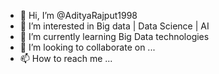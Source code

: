 - 👋 Hi, I’m @AdityaRajput1998
- 👀 I’m interested in Big data | Data Science | AI
- 🌱 I’m currently learning Big Data technologies
- 💞️ I’m looking to collaborate on ...
- 📫 How to reach me ...

<!---
AdityaRajput1998/AdityaRajput1998 is a ✨ special ✨ repository because its `README.md` (this file) appears on your GitHub profile.
You can click the Preview link to take a look at your changes.
--->
